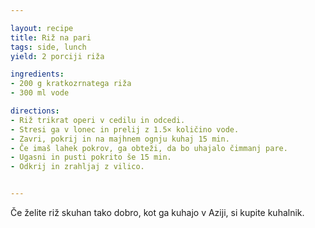 ```yaml
---

layout: recipe
title: Riž na pari
tags: side, lunch
yield: 2 porciji riža

ingredients:
- 200 g kratkozrnatega riža
- 300 ml vode

directions:
- Riž trikrat operi v cedilu in odcedi.
- Stresi ga v lonec in prelij z 1.5× količino vode.
- Zavri, pokrij in na majhnem ognju kuhaj 15 min.
- Če imaš lahek pokrov, ga obteži, da bo uhajalo čimmanj pare.
- Ugasni in pusti pokrito še 15 min.
- Odkrij in zrahljaj z vilico.


---
```


Če želite riž skuhan tako dobro, kot ga kuhajo v Aziji, si kupite kuhalnik.
